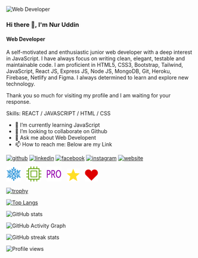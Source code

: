 ![Web Developer](https://media-exp2.licdn.com/dms/image/C4D16AQEckp2DLECn7A/profile-displaybackgroundimage-shrink_200_800/0/1654683663522?e=1661385600&v=beta&t=V0zTjbz2LlJo49eMfP7KUWFxJIktBRLR02sPu2EOsJw)

### Hi there 👋, I'm Nur Uddin
#### Web Developer


A self-motivated and enthusiastic junior web developer with a deep interest in JavaScript. I have always focus on writing clean, elegant, testable and maintainable code. I am proficient in HTML5, CSS3, Bootstrap, Tailwind, JavaScript, React JS, Express JS, Node JS, MongoDB, Git, Heroku, Firebase, Netlify and Figma. I always determined to learn and explore new technology. 

Thank you so much for visiting my profile and I am waiting for your response.

Skills: REACT / JAVASCRIPT / HTML / CSS

- 🌱 I’m currently learning JavaScript 
- 👯 I’m looking to collaborate on Github 
- 💬 Ask me about Web Developent 
- 📫 How to reach me: Below are my Link 


[<img src='https://cdn.jsdelivr.net/npm/simple-icons@3.0.1/icons/github.svg' alt='github' height='40'>](https://github.com/Nuruddin43)  [<img src='https://cdn.jsdelivr.net/npm/simple-icons@3.0.1/icons/linkedin.svg' alt='linkedin' height='40'>](https://www.linkedin.com/in/https://www.linkedin.com/in/nur-uddin-b3567a177//)  [<img src='https://cdn.jsdelivr.net/npm/simple-icons@3.0.1/icons/facebook.svg' alt='facebook' height='40'>](https://www.facebook.com/https://www.facebook.com/nur.uddin.39948856)  [<img src='https://cdn.jsdelivr.net/npm/simple-icons@3.0.1/icons/instagram.svg' alt='instagram' height='40'>](https://www.instagram.com/https://www.instagram.com/nur_uddin9243/?hl=en/)  [<img src='https://cdn.jsdelivr.net/npm/simple-icons@3.0.1/icons/icloud.svg' alt='website' height='40'>](https://nur-uddin9243.netlify.app/)  

<a href='https://archiveprogram.github.com/'><img src='https://raw.githubusercontent.com/acervenky/animated-github-badges/master/assets/acbadge.gif' width='40' height='40'></a> <a href='https://docs.github.com/en/developers'><img src='https://raw.githubusercontent.com/acervenky/animated-github-badges/master/assets/devbadge.gif' width='40' height='40'></a> <a href='https://github.com/pricing'><img src='https://raw.githubusercontent.com/acervenky/animated-github-badges/master/assets/pro.gif' width='40' height='40'></a> <a href='https://stars.github.com/'><img src='https://raw.githubusercontent.com/acervenky/animated-github-badges/master/assets/starbadge.gif' width='35' height='35'></a> <a href='https://docs.github.com/en/github/supporting-the-open-source-community-with-github-sponsors'><img src='https://raw.githubusercontent.com/acervenky/animated-github-badges/master/assets/sponsorbadge.gif' width='35' height='35'></a> 

[![trophy](https://github-profile-trophy.vercel.app/?username=Nuruddin43)](https://github.com/ryo-ma/github-profile-trophy)

[![Top Langs](https://github-readme-stats.vercel.app/api/top-langs/?username=Nuruddin43)](https://github.com/anuraghazra/github-readme-stats)

![GitHub stats](https://github-readme-stats.vercel.app/api?username=Nuruddin43&show_icons=true&count_private=true)  

![GitHub Activity Graph](https://activity-graph.herokuapp.com/graph?username=Nuruddin43)  

![GitHub streak stats](https://github-readme-streak-stats.herokuapp.com/?user=Nuruddin43)  

![Profile views](https://gpvc.arturio.dev/Nuruddin43)  
